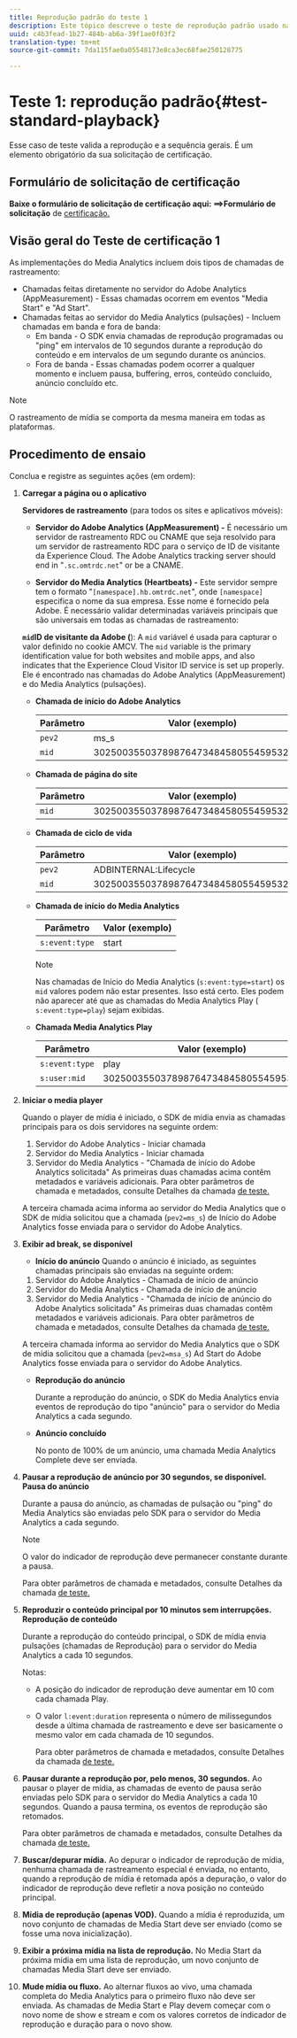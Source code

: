 ```yaml
---
title: Reprodução padrão do teste 1
description: Este tópico descreve o teste de reprodução padrão usado na validação.
uuid: c4b3fead-1b27-484b-ab6a-39f1ae0f03f2
translation-type: tm+mt
source-git-commit: 7da115fae0a05548173e8ca3ec68fae250128775

---
```



# Teste 1: reprodução padrão{#test-standard-playback}

Esse caso de teste valida a reprodução e a sequência gerais. É um elemento obrigatório da sua solicitação de certificação.

## Formulário de solicitação de certificação

**Baixe o formulário de solicitação de certificação aqui: ==&gt;Formulário de solicitação** de [certificação.](cert_req_form.docx)

## Visão geral do Teste de certificação 1

As implementações do Media Analytics incluem dois tipos de chamadas de rastreamento:
* Chamadas feitas diretamente no servidor do Adobe Analytics (AppMeasurement) - Essas chamadas ocorrem em eventos "Media Start" e "Ad Start".
* Chamadas feitas ao servidor do Media Analytics (pulsações) - Incluem chamadas em banda e fora de banda:
   * Em banda - O SDK envia chamadas de reprodução programadas ou "ping" em intervalos de 10 segundos durante a reprodução do conteúdo e em intervalos de um segundo durante os anúncios.
   * Fora de banda - Essas chamadas podem ocorrer a qualquer momento e incluem pausa, buffering, erros, conteúdo concluído, anúncio concluído etc.

>[!NOTE]
>O rastreamento de mídia se comporta da mesma maneira em todas as plataformas.

## Procedimento de ensaio

Conclua e registre as seguintes ações (em ordem):

1. **Carregar a página ou o aplicativo**

   **Servidores de rastreamento** (para todos os sites e aplicativos móveis):

   * **Servidor do Adobe Analytics (AppMeasurement) -** É necessário um servidor de rastreamento RDC ou CNAME que seja resolvido para um servidor de rastreamento RDC para o serviço de ID de visitante da Experience Cloud. The Adobe Analytics tracking server should end in "`.sc.omtrdc.net`" or be a CNAME.

   * **Servidor do Media Analytics (Heartbeats) -** Este servidor sempre tem o formato "`[namespace].hb.omtrdc.net`", onde `[namespace]` especifica o nome da sua empresa. Esse nome é fornecido pela Adobe.
   É necessário validar determinadas variáveis principais que são universais em todas as chamadas de rastreamento:

   **`mid`ID de visitante da Adobe (**): A `mid` variável é usada para capturar o valor definido no cookie AMCV. The `mid` variable is the primary identification value for both websites and mobile apps, and also indicates that the Experience Cloud Visitor ID service is set up properly. Ele é encontrado nas chamadas do Adobe Analytics (AppMeasurement) e do Media Analytics (pulsações).

   * **Chamada de início do Adobe Analytics**

      | Parâmetro | Valor (exemplo) |
      |---|---|
      | `pev2` | ms_s |
      | `mid` | 30250035503789876473484580554595324209 |

   * **Chamada de página do site**

      | Parâmetro | Valor (exemplo) |
      |---|---|
      | `mid` | 30250035503789876473484580554595324209 |

   * **Chamada de ciclo de vida**

      | Parâmetro | Valor (exemplo) |
      |---|---|
      | `pev2` | ADBINTERNAL:Lifecycle |
      | `mid` | 30250035503789876473484580554595324209 |

   * **Chamada de início do Media Analytics**

      | Parâmetro | Valor (exemplo) |
      |---|---|
      | `s:event:type` | start |

      >[!NOTE]
      >
      >Nas chamadas de Início do Media Analytics (`s:event:type=start`) os `mid` valores podem não estar presentes. Isso está certo. Eles podem não aparecer até que as chamadas do Media Analytics Play ( `s:event:type=play`) sejam exibidas.

   * **Chamada Media Analytics Play**

      | Parâmetro | Valor (exemplo) |
      |---|---|
      | `s:event:type` | play |
      | `s:user:mid` | 30250035503789876473484580554595324209 |


1. **Iniciar o media player**

   Quando o player de mídia é iniciado, o SDK de mídia envia as chamadas principais para os dois servidores na seguinte ordem:

   1. Servidor do Adobe Analytics - Iniciar chamada
   1. Servidor do Media Analytics - Iniciar chamada
   1. Servidor do Media Analytics - "Chamada de início do Adobe Analytics solicitada"
   As primeiras duas chamadas acima contêm metadados e variáveis adicionais. Para obter parâmetros de chamada e metadados, consulte Detalhes da chamada [de teste.](/help/sdk-implement/validation/test-call-details.md#start-the-media-player)

   A terceira chamada acima informa ao servidor do Media Analytics que o SDK de mídia solicitou que a chamada (`pev2=ms_s`) de Início do Adobe Analytics fosse enviada para o servidor do Adobe Analytics.

1. **Exibir ad break, se disponível**

   * **Início do anúncio**
   Quando o anúncio é iniciado, as seguintes chamadas principais são enviadas na seguinte ordem:

   1. Servidor do Adobe Analytics - Chamada de início de anúncio
   1. Servidor do Media Analytics - Chamada de início de anúncio
   1. Servidor do Media Analytics - "Chamada de início de anúncio do Adobe Analytics solicitada"
   As primeiras duas chamadas contêm metadados e variáveis adicionais. Para obter parâmetros de chamada e metadados, consulte Detalhes da chamada [de teste.](/help/sdk-implement/validation/test-call-details.md#view-ad-playback)

   A terceira chamada informa ao servidor do Media Analytics que o SDK de mídia solicitou que a chamada (`pev2=msa_s`) Ad Start do Adobe Analytics fosse enviada para o servidor do Adobe Analytics.

   * **Reprodução do anúncio**

      Durante a reprodução do anúncio, o SDK do Media Analytics envia eventos de reprodução do tipo "anúncio" para o servidor do Media Analytics a cada segundo.

   * **Anúncio concluído**

      No ponto de 100% de um anúncio, uma chamada Media Analytics Complete deve ser enviada.



1. **Pausar a reprodução de anúncio por 30 segundos, se disponível.**  **Pausa do anúncio**

   Durante a pausa do anúncio, as chamadas de pulsação ou "ping" do Media Analytics são enviadas pelo SDK para o servidor do Media Analytics a cada segundo.

   >[!NOTE]
   >
   >O valor do indicador de reprodução deve permanecer constante durante a pausa.

   Para obter parâmetros de chamada e metadados, consulte Detalhes da chamada [de teste.](/help/sdk-implement/validation/test-call-details.md#ma-ad-pause-call)

1. **Reproduzir o conteúdo principal por 10 minutos sem interrupções.**  **Reprodução de conteúdo**

   Durante a reprodução do conteúdo principal, o SDK de mídia envia pulsações (chamadas de Reprodução) para o servidor do Media Analytics a cada 10 segundos.

   Notas:

   * A posição do indicador de reprodução deve aumentar em 10 com cada chamada Play.
   * O valor `l:event:duration` representa o número de milissegundos desde a última chamada de rastreamento e deve ser basicamente o mesmo valor em cada chamada de 10 segundos.

      Para obter parâmetros de chamada e metadados, consulte Detalhes da chamada [de teste.](/help/sdk-implement/validation/test-call-details.md#play-main-content)

1. **Pausar durante a reprodução por, pelo menos, 30 segundos.** Ao pausar o player de mídia, as chamadas de evento de pausa serão enviadas pelo SDK para o servidor do Media Analytics a cada 10 segundos. Quando a pausa termina, os eventos de reprodução são retomados.

   Para obter parâmetros de chamada e metadados, consulte Detalhes da chamada [de teste.](/help/sdk-implement/validation/test-call-details.md#pause-main-content)

1. **Buscar/depurar mídia.** Ao depurar o indicador de reprodução de mídia, nenhuma chamada de rastreamento especial é enviada, no entanto, quando a reprodução de mídia é retomada após a depuração, o valor do indicador de reprodução deve refletir a nova posição no conteúdo principal.

1. **Mídia de reprodução (apenas VOD).** Quando a mídia é reproduzida, um novo conjunto de chamadas de Media Start deve ser enviado (como se fosse uma nova inicialização).

1. **Exibir a próxima mídia na lista de reprodução.** No Media Start da próxima mídia em uma lista de reprodução, um novo conjunto de chamadas Media Start deve ser enviado.

1. **Mude mídia ou fluxo.** Ao alternar fluxos ao vivo, uma chamada completa do Media Analytics para o primeiro fluxo não deve ser enviada. As chamadas de Media Start e Play devem começar com o novo nome de show e stream e com os valores corretos de indicador de reprodução e duração para o novo show.


